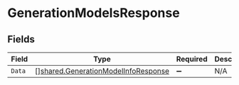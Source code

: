 # GenerationModelsResponse


## Fields

| Field                                                                                      | Type                                                                                       | Required                                                                                   | Description                                                                                |
| ------------------------------------------------------------------------------------------ | ------------------------------------------------------------------------------------------ | ------------------------------------------------------------------------------------------ | ------------------------------------------------------------------------------------------ |
| `Data`                                                                                     | [][shared.GenerationModelInfoResponse](../../models/shared/generationmodelinforesponse.md) | :heavy_minus_sign:                                                                         | N/A                                                                                        |